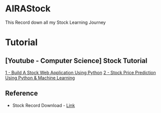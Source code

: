 # AIRAStock
This Record down all my Stock Learning Journey

# Tutorial

## [Youtube - Computer Science] Stock Tutorial
[1 - Build A Stock Web Application Using Python](https://www.youtube.com/channel/UCbmb5IoBtHZTpYZCDBOC1CA)
[2 - Stock Price Prediction Using Python & Machine Learning](https://www.youtube.com/watch?v=QIUxPv5PJOY&t=21s)

## Reference
- Stock Record Download - [Link](https://finance.yahoo.com/)
